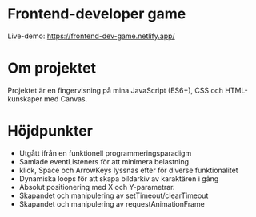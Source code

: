 # Frontend-developer game
Live-demo: https://frontend-dev-game.netlify.app/
  
# Om projektet
Projektet är en fingervisning på mina JavaScript (ES6+), CSS och HTML-kunskaper med Canvas.

# Höjdpunkter
- Utgått ifrån en funktionell programmeringsparadigm
- Samlade eventListeners för att minimera belastning
- klick, Space och ArrowKeys lyssnas efter för diverse funktionalitet
- Dynamiska loops för att skapa bildarkiv av karaktären i gång
- Absolut positionering med X och Y-parametrar.
- Skapandet och manipulering av setTimeout/clearTimeout
- Skapandet och manipulering av requestAnimationFrame
